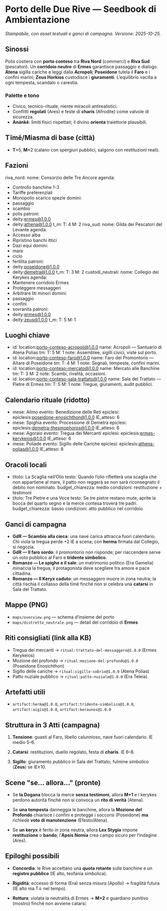 # Porto delle Due Rive — Seedbook di Ambientazione

_Stampabile, con asset testuali e ganci di campagna. Versione: 2025-10-25._

## Sinossi
Polis costiera con **porto conteso** tra **Riva Nord** (commerci) e **Riva Sud** (pescatori). Un **corridoio neutro** di **Ermes** garantisce passaggio e dialogo. **Atena** sigilla cariche e leggi dalla **Acropoli**; **Poseidone** tutela il **Faro** e i confini marini; **Zeus Horkios** custodisce i **giuramenti**. L’equilibrio vacilla a ogni tempesta, scandalo o carestia.

### Palette e tono
- Civico, tecnico-rituale, niente miracoli antirealistici.
- Conflitti **regolati** (Ares) e feste di **charis** (Afrodite) come valvole di sicurezza.
- **Anánkē**: limiti fisici rispettati; il divino **orienta** traiettorie plausibili.

## Tīmē/Miasma di base (città)
- **T**≈5, **M**≈2 (calano con spergiuri pubblici, salgono con restituzioni reali).

## Fazioni
riva_nord:
  nome: Consorzio delle Tre Ancore
  agenda:
  - Controllo banchine 1-3
  - Tariffe preferenziali
  - Monopolio scarico spezie
  domini:
  - passaggio
  - scambio
  - polis
  patroni:
  - deity:ermes@1.0.0
  - deity:athena@1.0.0
  t_m:
    T: 4
    M: 2
riva_sud:
  nome: Gilda dei Pescatori del Levante
  agenda:
  - Accesso alba
  - Ripristino banchi ittici
  - Dazi equi
  domini:
  - mare
  - ciclo
  - fertilita
  patroni:
  - deity:poseidone@1.0.0
  - deity:demetra@1.0.0
  t_m:
    T: 3
    M: 2
custodi_neutrali:
  nome: Collegio dei Kerykes
  agenda:
  - Mantenere corridoio Ermes
  - Proteggere messaggeri
  - Arbitrare liti minori
  domini:
  - passaggio
  - confini
  - sovranita
  patroni:
  - deity:ermes@1.0.0
  - deity:zeus@1.0.0
  t_m:
    T: 5
    M: 1


## Luoghi chiave
- id: location:porto-conteso-acropoli@1.0.0
  name: Acropoli — Santuario di Atena Polias
  tm:
    T: 5
    M: 1
  note: Assemblee, sigilli civici, viste sul porto.
- id: location:porto-conteso-faro@1.0.0
  name: Faro del Promontorio — Altare di Poseidone
  tm:
    T: 4
    M: 1
  note: Segnali, tempeste, confini marini.
- id: location:porto-conteso-mercato@1.0.0
  name: Mercato alle Banchine
  tm:
    T: 3
    M: 2
  note: Scambi, rivalità, occasioni.
- id: location:porto-conteso-sala-trattato@1.0.0
  name: Sala del Trattato — Pietre di Ermes
  tm:
    T: 5
    M: 1
  note: Tregue, giuramenti, audit pubblici.


## Calendario rituale (ridotto)
- mese: Alimo
  evento: Benedizione delle Reti
  epiclesi: epiclesis:poseidone-enosichthon@1.0.0
  IE_atteso: 6
- mese: Spighia
  evento: Processione di Demetra
  epiclesi: epiclesis:demetra-thesmophoros@1.0.0
  IE_atteso: 6
- mese: Agoraio
  evento: Tregua dei Mercanti
  epiclesi: epiclesis:ermes-kerykeios@1.0.0
  IE_atteso: 6
- mese: Poliade
  evento: Sigillo delle Cariche
  epiclesi: epiclesis:athena-polias@1.0.0
  IE_atteso: 8


## Oracoli locali
- titolo: La Scaglia nell’Olio
  testo: Quando l’olio rifletterà una scaglia che non appartiene al mare, il patto
    non reggerà se non sarà riconsegnato il debito non nominato.
  budget_chiarezza: medio
  condizioni: restituzione + testimoni
- titolo: Tre Pietre e una Voce
  testo: Se tre pietre restano mute, aprite la bocca del quarto segno e la merce contesa
    troverà tre padri.
  budget_chiarezza: basso
  condizioni: atto pubblico nel corridoio


## Ganci di campagna
- **GdR — Scambio alla cieca**: una nave carica attracca fuori calendario. Chi viola la tregua perde +2 IE a scena; con **herma** firmata dal Collegio, si negozia.
- **GdR — Il faro sordo**: il promontorio non risponde; per riaccendere serve un voto pubblico al Faro e **tridente simbolico**.
- **Romanzo — Le spighe e il sale**: un matrimonio politico (Era Gamelia) minaccia la tregua; il protagonista deve scegliere tra amore e pace cittadina.
- **Romanzo — Il Keryx caduto**: un messaggero muore in zona neutra; la città rischia il collasso della tīmē finché non si celebra una **catarsi** in Sala del Trattato.

## Mappe (PNG)
- `maps/overview.png` — schema d’insieme del porto
- `maps/distretto_neutrale.png` — detail del corridoio di **Ermes**

## Riti consigliati (link alla KB)
- Tregua dei mercanti → `ritual:trattato-del-messaggero@1.0.0` (Ermes Kerykeios)
- Mozione del profondo → `ritual:mozione-del-profondo@1.0.0` (Poseidone Enosichthon)
- Sigillo delle cariche → `ritual:sigillo-sobrio@1.0.0` (Atena Polias)
- Patto nuziale pubblico → `ritual:patto-nuziale@1.0.0` (Era Teleia)

## Artefatti utili
- `artifact:herma@1.0.0`, `artifact:tridente-simbolico@1.0.0`, `artifact:aigis@1.0.0`, `artifact:keraunos@1.0.0`

## Struttura in 3 Atti (campagna)
1. **Tensione**: guasti al Faro, libello calunnioso, nave fuori calendario. IE medio 5–6.

2. **Catarsi**: restituzioni, duello regolato, festa di **charis**. IE 6–8.

3. **Sigillo**: giuramento pubblico in Sala del Trattato; fulmine simbolico (**Zeus**) se IE≥10.


## Scene "se… allora…" (pronte)
- Se **la Dogana** blocca la merce **senza testimoni**, allora **M+1** e i kerykes perdono autorità finché non si convoca un **rito di verità** (Atena).

- Se **una tempesta** danneggia le banchine, allora la **Mozione del Profondo** chiarisce i confini e protegge i soccorsi (Poseidone) **ma** richiede **voto di manutenzione** (Efesto/Atena).

- Se **un keryx** è ferito in zona neutra, allora **Lex Stygia** impone **restituzione** o **bando**; l’**Apsis Nomia** crea campo sicuro per l’indagine (Ares).


## Epiloghi possibili
- **Concordia**: le Rive accettano una **quota rotante** sulle banchine e un **registro pubblico** (IE alto, teofania simbolica).

- **Rigidità**: eccesso di forma (Era) senza misura (Apollo) → fragilità futura (IE alto ma T↓ nel tempo).

- **Rottura**: violata la neutralità di Ermes → **M+2** e guardiano punitivo (mostro) finché non avviene catarsi.

